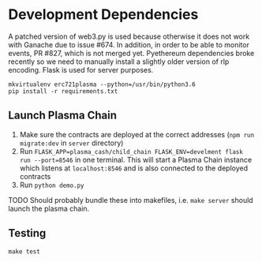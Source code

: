 # Development Dependencies

A patched version of web3.py is used because otherwise it does not work with Ganache due to issue #674. In addition, in order to be able to monitor events, PR #827, which is not merged yet. Pyethereum dependencies broke recently so we need to manually install a slightly older version of rlp encoding. Flask is used for server purposes.

```
mkvirtualenv erc721plasma --python=/usr/bin/python3.6
pip install -r requirements.txt
```

## Launch Plasma Chain

1. Make sure the contracts are deployed at the correct addresses (`npm run migrate:dev` in `server` directory)
2. Run `FLASK_APP=plasma_cash/child_chain FLASK_ENV=develment flask run --port=8546` in one terminal. This will start a Plasma Chain instance which listens at `localhost:8546` and is also connected to the deployed contracts
3. Run `python demo.py`

TODO Should probably bundle these into makefiles, i.e. `make server` should launch the plasma chain.


## Testing

```
make test
```
